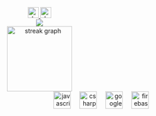 <div align="center">
  <a href="https://www.duckode.com">
    <img src="https://img.shields.io/static/v1?message=duckode.com&logo=duckode&label=&color=0077B5&logoColor=white&labelColor=&style=for-the-badge" height="25" alt="duckode logo"  />
  </a>
  <a href="https://dev.to/duckode">
    <img src="https://img.shields.io/static/v1?message=dev.to&logo=dev.to&label=&color=0A0A0A&logoColor=white&labelColor=&style=for-the-badge" height="25" alt="devto logo"  />
  </a>
</div>
<div align="center">
  <img src="https://visitor-badge.laobi.icu/badge?page_id=duckodes"  />
</div>

<div align="center">
  <img src="https://github-readme-streak-stats-eight.vercel.app?user=duckodes&locale=en&mode=daily&theme=dracula&hide_border=false&border_radius=5&order=3" height="150" alt="streak graph"  />
</div>

<div align="right">
  <img src="https://cdn.jsdelivr.net/gh/devicons/devicon/icons/javascript/javascript-original.svg" height="40" alt="javascript logo"  />
  <img width="12" />
  <img src="https://cdn.jsdelivr.net/gh/devicons/devicon/icons/csharp/csharp-original.svg" height="40" alt="csharp logo"  />
  <img width="12" />
  <img src="https://cdn.jsdelivr.net/gh/devicons/devicon/icons/googlecloud/googlecloud-original.svg" height="40" alt="googlecloud logo"  />
  <img width="12" />
  <img src="https://cdn.jsdelivr.net/gh/devicons/devicon/icons/firebase/firebase-plain.svg" height="40" alt="firebase logo"  />
</div>
